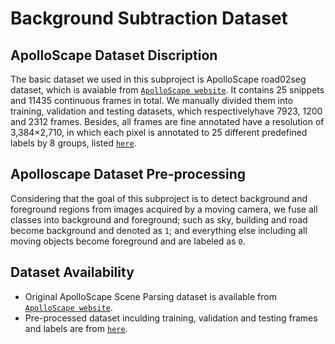 # Background Subtraction Dataset
## ApolloScape Dataset Discription
The basic dataset we used in this subproject is ApolloScape road02seg dataset, which is avaiable from [`ApolloScape website`](http://apolloscape.auto/scene.html#to_down_href). It contains 25 snippets and 11435 continuous frames in total. We manually divided them into training, validation and testing datasets, which respectivelyhave 7923, 1200 and 2312 frames. Besides, all frames are fine annotated have a resolution of 3,384×2,710, in which each pixel is annotated to 25 different predefined labels by 8 groups, listed [`here`](http://apolloscape.auto/scene.html#to_define_href).
## Apolloscape Dataset Pre-processing
Considering that the goal of this subproject is to detect background and foreground regions from images acquired by a moving camera, we fuse all classes into background and foreground; such as sky, building and road become background and denoted as `1`; and everything else including all moving objects become foreground and are labeled as `0`.
## Dataset Availability
* Original ApolloScape Scene Parsing dataset is available from [`ApolloScape website`](http://apolloscape.auto/scene.html#to_down_href).
* Pre-processed dataset inculding training, validation and testing frames and labels are from [`here`](https://buckeyemailosu-my.sharepoint.com/:f:/r/personal/wei_909_buckeyemail_osu_edu/Documents/ApolloScape%20Dataset?csf=1&web=1&e=Cm4Q24).
